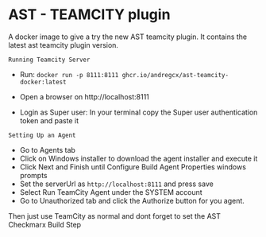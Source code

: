 # AST - TEAMCITY plugin

A docker image to give a try the new AST teamcity plugin. 
It contains the latest ast teamcity plugin version. 


```Running Teamcity Server```

- Run: 
``` docker run -p 8111:8111 ghcr.io/andregcx/ast-teamcity-docker:latest ```

- Open a browser on http://localhost:8111

- Login as Super user: In your terminal copy the Super user authentication token and paste it


```Setting Up an Agent```

- Go to Agents tab
- Click on Windows installer to download the agent installer and execute it
- Click Next and Finish until Configure Build Agent Properties windows prompts
- Set the serverUrl as ```http://localhost:8111``` and press save
- Select Run TeamCity Agent under the SYSTEM account
- Go to Unauthorized tab and click the Authorize button for you agent.

Then just use TeamCity as normal and dont forget to set the AST Checkmarx Build Step




